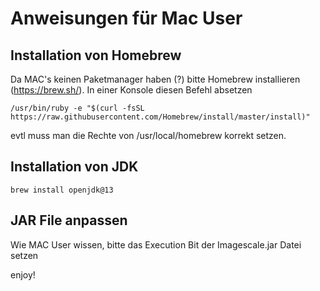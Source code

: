 # Anweisungen für Mac User

## Installation von Homebrew

Da MAC's keinen Paketmanager haben (?) bitte Homebrew installieren (https://brew.sh/).
In einer Konsole diesen Befehl absetzen
```
/usr/bin/ruby -e "$(curl -fsSL https://raw.githubusercontent.com/Homebrew/install/master/install)"
```
evtl muss man die Rechte von /usr/local/homebrew korrekt setzen.

## Installation von JDK
```
brew install openjdk@13
```

## JAR File anpassen
Wie MAC User wissen, bitte das Execution Bit der Imagescale.jar Datei setzen

enjoy!
